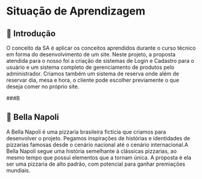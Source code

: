 # Situação de Aprendizagem

## 📖 Introdução

O conceito da SA é aplicar os conceitos aprendidos durante o curso técnico em forma do desenvolvimento de um site. Neste projeto, a proposta atendida para o nosso foi a criação de sistemas de Login e Cadastro para o usuário e um sistema completo de gerenciamento de produtos pelo administrador. Criamos também um sistema de reserva onde além de reservar dia, mesa e hora, o cliente pode escolher previamente o que deseja comer no próprio site.

###B

## 🍕 Bella Napoli

A Bella Napoli é uma pizzaria brasileira fictícia que criamos para desenvolver o projeto. Pegamos inspirações de histórias e identidades de pizzarias famosas desde o cenário nacional até o cenário internacional.A Bella Napoli segue uma história semelhante à clássicas pizzarias, ao mesmo tempo que possui elementos que a tornam única. A proposta é ela ser uma pizzaria de alto padrão, com potencial para ganhar premiações mundiais.



